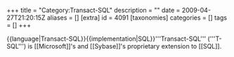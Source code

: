 +++
title = "Category:Transact-SQL"
description = ""
date = 2009-04-27T21:20:15Z
aliases = []
[extra]
id = 4091
[taxonomies]
categories = []
tags = []
+++

{{language|Transact-SQL}}{{implementation|SQL}}'''Transact-SQL''' ('''T-SQL''') is [[Microsoft]]'s and [[Sybase]]'s proprietary extension to [[SQL]].
